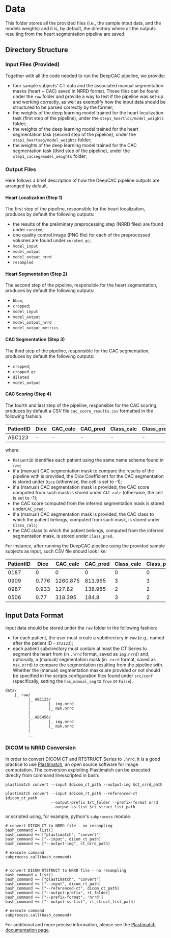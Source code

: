 # Data

This folder stores all the provided files (i.e., the sample input data, and the models weights) and it is, by default, the directory where all the outputs resulting from the heart segmentation pipeline are saved.

## Directory Structure

### Input Files (Provided)

Together with all the code needed to run the DeepCAC pipeline, we provide:

* four sample subjects' CT data and the associated manual segmentation masks (heart + CAC) saved in NRRD format. These files can be found under the `raw` folder and provide a way to test if the pipeline was set-up and working correctly, as well as exemplify how the input data should be structured to be parsed correctly by the former;
* the weights of the deep learning model trained for the heart localization task (first step of the pipeline), under the `step1_heartloc/model_weights` folder;
* the weights of the deep learning model trained for the heart segmentation task (second step of the pipeline), under the `step1_heartseg/model_weights` folder;
* the weights of the deep learning model trained for the CAC segmentation task (third step of the pipeline), under the `step1_cacseg/model_weights` folder;

### Output Files

Here follows a brief description of how the DeepCAC pipeline outputs are arranged by default.

#### Heart Localization (Step 1)

The first step of the pipeline, responsible for the heart localization, produces by default the following outputs:

* the results of the preliminary preprocessing step (NRRD files) are found under `curated`;
* one quality control image (PNG file) for each of the preprocessed volumes are found under `curated_qc`;
* `model_input`
* `model_output`
* `model_output_nrrd`
* `resampled`

#### Heart Segmentation (Step 2)

The second step of the pipeline, responsible for the heart segmentation, produces by default the following outputs:

* `bbox`;
* `cropped`;
* `model_input`
* `model_output`
* `model_output_nrrd`
* `model_output_metrics`

#### CAC Segmentation (Step 3)

The third step of the pipeline, responsible for the CAC segmentation, produces by default the following outputs:

* `cropped`;
* `cropped_qc`
* `dilated`
* `model_output`

#### CAC Scoring (Step 4)

The fourth and last step of the pipeline, responsible for the CAC scoring, produces by default a CSV file `cac_score_results.csv` formatted in the following fashion:

| PatientID | Dice | CAC_calc | CAC_pred | Class_calc | Class_pred |
|-----------|------|----------|----------|------------|------------|
|  ABC123   |  -   |     -    |     -    |      -     |      -     |

where:

* `PatientID` identifies each patient using the same name scheme found in `raw`;
* if a (manual) CAC segmentation mask to compare the results of the pipeline with is provided, the Dice Coefficient for the CAC segmentation is stored under `Dice` (otherwise, the cell is set to -1);
* if a (manual) CAC segmentation mask is provided, the CAC score computed from such mask is stored under `CAC_calc` (otherwise, the cell is set to -1);
* the CAC score computed from the inferred segmentation mask is stored under`CAC_pred`;
* if a (manual) CAC segmentation mask is provided, the CAC class to which the patient belongs, computed from such mask, is stored under `Class_calc`;
*  the CAC class to which the patient belongs, computed from the inferred segmentation mask, is stored under `Class_pred`.

For instance, after running the DeepCAC pipeline using the provided sample subjects as input, such CSV file should look like:

| PatientID | Dice | CAC_calc | CAC_pred | Class_calc | Class_pred |
|-----------|------|----------|----------|------------|------------|
|    0187   |  0   |     0    |     0    |      0     |      0     |
|    0909   |0.776 | 1260.875 | 811.965  |      3     |      3     |
|    0987   |0.933 |  127.82  |  138.985 |      2     |      2     |
|    0506   | 0.77 | 318.395  |  184.8   |      3     |      2     |


## Input Data Format

Input data should be stored under the `raw` folder in the following fashion:

* for each patient, the user must create a subdirectory in `raw` (e.g., named after the patient ID - `XYZ123`);
* each patient subdirectory must contain at least the CT Series to segment the heart from (in `.nrrd` format, saved as `img.nrrd`) and, optionally, a (manual) segmentation mask (in `.nrrd` format, saved as `msk.nrrd`) to compare the segmentation resulting from the pipeline with. Whether the (manual) segmentation masks are provided or not should be specified in the scripts configuration files found under `src/conf` (specifically, setting the `has_manual_seg` to `True` or `False`).

```
data/
    |_ raw/
          |_ ABC123/
          |        |_ img.nrrd
          |        |_ msk.nrrd
          |
          |_ ABC456/
          |        |_ img.nrrd
          |        |_ msk.nrrd
          |
          ...
```

### DICOM to NRRD Conversion

In order to convert DICOM CT and RTSTRUCT Series to `.nrrd`, it is a good practice to use [Plastimatch](https://plastimatch.org), an open source software for image computation. The conversion exploiting Plastimatch can be executed directly from command line/scripted in bash: 

```
plastimatch convert --input $dicom_ct_path --output-img $ct_nrrd_path

plastimatch convert --input $dicom_rt_path --referenced-ct $dicom_ct_path 
                    --output-prefix $rt_folder --prefix-format nrrd
                    --output-ss-list $rt_struct_list_path
```


or scripted using, for example, python's `subprocess` module.

```
# convert DICOM CT to NRRD file - no resampling
bash_command = list()
bash_command += ["plastimatch", "convert"]
bash_command += ["--input", dicom_ct_path]
bash_command += ["--output-img", ct_nrrd_path]
               
# execute command
subprocess.call(bash_command)


# convert DICOM RTSTRUCT to NRRD file - no resampling
bash_command = list()
bash_command += ["plastimatch", "convert"]
bash_command += ["--input", dicom_rt_path]
bash_command += ["--referenced-ct", dicom_ct_path]
bash_command += ["--output-prefix", rt_folder]
bash_command += ["--prefix-format", 'nrrd']
bash_command += ["--output-ss-list", rt_struct_list_path]
  
# execute command
subprocess.call(bash_command)
```

For additional and more precise information, please see the [Plastimatch documentation page](https://plastimatch.org/plastimatch.html#plastimatch-convert).
